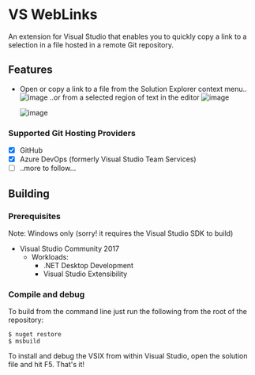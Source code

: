 # VS WebLinks

An extension for Visual Studio that enables you to quickly copy a link to a
selection in a file hosted in a remote Git repository.

## Features

- Open or copy a link to a file from the Solution Explorer context menu..
  ![image](https://user-images.githubusercontent.com/5658207/44086843-d899f03a-9fb5-11e8-8c53-c20ed564e3ff.png)
  ..or from a selected region of text in the editor
  ![image](https://user-images.githubusercontent.com/5658207/43273053-5e4c8f5c-90f3-11e8-9a77-882aa868189c.png)

  ![image](https://user-images.githubusercontent.com/5658207/44086962-29cc2afe-9fb6-11e8-8dd3-6b32d02b75ee.png)

### Supported Git Hosting Providers

- [x] GitHub
- [x] Azure DevOps (formerly Visual Studio Team Services)
- [ ] ..more to follow...

## Building

### Prerequisites

Note: Windows only (sorry! it requires the Visual Studio SDK to build)

- Visual Studio Community 2017
  - Workloads:
    - .NET Desktop Development
    - Visual Studio Extensibility

### Compile and debug

To build from the command line just run the following from the root of the repository:

```
$ nuget restore
$ msbuild
```

To install and debug the VSIX from within Visual Studio, open the solution file and hit F5. That's it!
